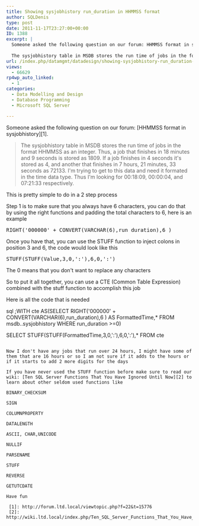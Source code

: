 ```yaml
---
title: Showing sysjobhistory run_duration in HHMMSS format
author: SQLDenis
type: post
date: 2011-11-17T23:27:00+00:00
ID: 1388
excerpt: |
  Someone asked the following question on our forum: HHMMSS format in sysjobhistory.
  
  The sysjobhistory table in MSDB stores the run time of jobs in the format HHMMSS as an integer. Thus, a job that finishes in 18 minutes and 9 seconds is stored as 1809&hellip;
url: /index.php/datamgmt/datadesign/showing-sysjobhistory-run_duration-in-hhmmss/
views:
  - 66629
rp4wp_auto_linked:
  - 1
categories:
  - Data Modelling and Design
  - Database Programming
  - Microsoft SQL Server

---
```

Someone asked the following question on our forum: [HHMMSS format in sysjobhistory][1].

> The sysjobhistory table in MSDB stores the run time of jobs in the format HHMMSS as an integer. Thus, a job that finishes in 18 minutes and 9 seconds is stored as 1809. If a job finishes in 4 seconds it's stored as 4, and another that finishes in 7 hours, 21 minutes, 33 seconds as 72133. I'm trying to get to this data and need it formated in the time data type. Thus I'm looking for 00:18:09, 00:00:04, and 07:21:33 respectively.

This is pretty simple to do in a 2 step process

Step 1 is to make sure that you always have 6 characters, you can do that by using the right functions and padding the total characters to 6, here is an example

<pre>RIGHT('000000' + CONVERT(VARCHAR(6),run_duration),6 )</pre>

Once you have that, you can use the STUFF function to inject colons in position 3 and 6, the code would look like this

<pre>STUFF(STUFF(Value,3,0,':'),6,0,':')</pre>

The 0 means that you don't want to replace any characters

So to put it all together, you can use a CTE (Common Table Expression) combined with the stuff function to accomplish this job

Here is all the code that is needed

sql
;WITH cte AS(SELECT RIGHT('000000' + CONVERT(VARCHAR(6),run_duration),6 ) AS FormattedTime,* FROM msdb..sysjobhistory
WHERE run_duration >=0)
 
SELECT STUFF(STUFF(FormattedTime,3,0,':'),6,0,':'),* FROM cte
```

Now I don't have any jobs that run over 24 hours, I might have some of them that are 16 hours or so I am not sure if it adds to the hours or if it starts to add 2 more digits for the days

If you have never used the STUFF function before make sure to read our wiki: [Ten SQL Server Functions That You Have Ignored Until Now][2] to learn about other seldom used functions like
  
BINARY_CHECKSUM
  
SIGN
  
COLUMNPROPERTY
  
DATALENGTH
  
ASCII, CHAR,UNICODE
  
NULLIF
  
PARSENAME
  
STUFF
  
REVERSE
  
GETUTCDATE

Have fun

 [1]: http://forum.ltd.local/viewtopic.php?f=22&t=15776
 [2]: http://wiki.ltd.local/index.php/Ten_SQL_Server_Functions_That_You_Have_Ignored_Until_Now